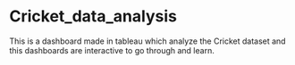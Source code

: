# Cricket_data_analysis
This is a dashboard made in tableau which analyze the Cricket dataset and this dashboards are interactive to go through and learn.

